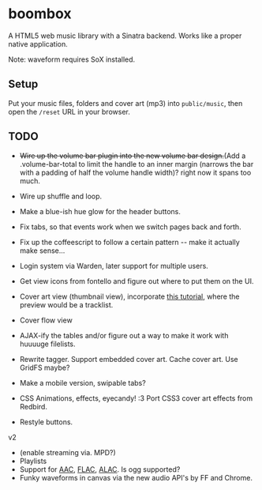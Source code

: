 boombox
=======

A HTML5 web music library with a Sinatra backend. Works like a proper native application.

Note: waveform requires SoX installed.


## Setup

Put your music files, folders and cover art (mp3) into `public/music`, then open the `/reset` URL in your browser.


## TODO

* ~~Wire up the volume bar plugin into the new volume bar design.~~(Add a .volume-bar-total to limit the handle to an inner margin (narrows the bar with a padding of half the volume handle width)? right now it spans too much.
* Wire up shuffle and loop.
* Make a blue-ish hue glow for the header buttons.
* Fix tabs, so that events work when we switch pages back and forth.
* Fix up the coffeescript to follow a certain pattern -- make it actually make sense...

* Login system via Warden, later support for multiple users.

* Get view icons from fontello and figure out where to put them on the UI.
* Cover art view (thumbnail view), incorporate [this tutorial](http://tympanus.net/Tutorials/ThumbnailGridExpandingPreview/), where the preview would be a tracklist.
* Cover flow view

* AJAX-ify the tables and/or figure out a way to make it work with huuuuge filelists.

* Rewrite tagger. Support embedded cover art. Cache cover art. Use GridFS maybe?

* Make a mobile version, swipable tabs?

* CSS Animations, effects, eyecandy! :3 Port CSS3 cover art effects from Redbird.

* Restyle buttons.



v2

* (enable streaming via. MPD?)
* Playlists
* Support for [AAC](https://github.com/audiocogs/aac.js), [FLAC](https://github.com/audiocogs/flac.js), [ALAC](https://github.com/audiocogs/alac.js). Is ogg supported? 
* Funky waveforms in canvas via the new audio API's by FF and Chrome.